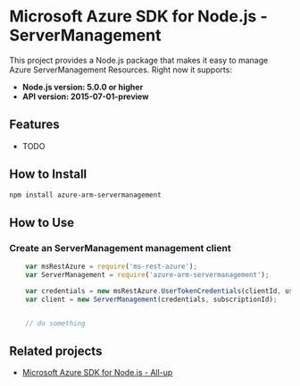 # Microsoft Azure SDK for Node.js - ServerManagement

This project provides a Node.js package that makes it easy to manage Azure ServerManagement Resources. Right now it supports:
- **Node.js version: 5.0.0 or higher**
- **API version: 2015-07-01-preview**

## Features

 - TODO

## How to Install

```bash
npm install azure-arm-servermanagement
```

## How to Use

### Create an ServerManagement management client

```javascript
    var msRestAzure = require('ms-rest-azure');
    var ServerManagement = require('azure-arm-servermanagement');

    var credentials = new msRestAzure.UserTokenCredentials(clientId, username, password, subscriptionId);
    var client = new ServerManagement(credentials, subscriptionId);


    // do something
```

## Related projects

- [Microsoft Azure SDK for Node.js - All-up](https://github.com/WindowsAzure/azure-sdk-for-node)
